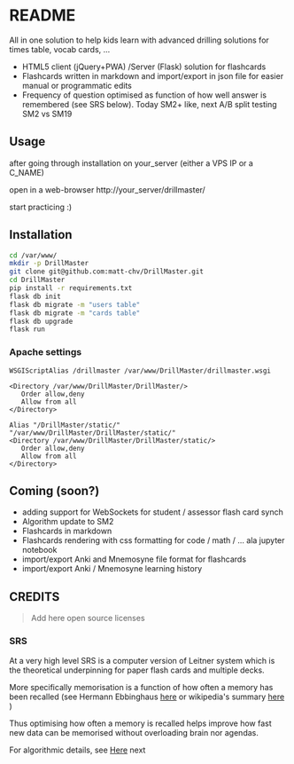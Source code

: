 # README

All in one solution to help kids learn with advanced drilling solutions for times table, vocab cards, ...

* HTML5 client (jQuery+PWA) /Server (Flask) solution for flashcards 
* Flashcards written in markdown and import/export in json file for easier manual or programmatic edits
* Frequency of question optimised as function of how well answer is remembered (see SRS below). Today SM2+ like, next A/B split testing SM2 vs SM19

## Usage

after going through installation on your_server (either a VPS IP or a C_NAME)

open in a web-browser http://your_server/drillmaster/

start practicing :)

## Installation

```bash
cd /var/www/
mkdir -p DrillMaster
git clone git@github.com:matt-chv/DrillMaster.git
cd DrillMaster
pip install -r requirements.txt
flask db init
flask db migrate -m "users table"
flask db migrate -m "cards table"
flask db upgrade
flask run
```

### Apache settings

```wsgi
WSGIScriptAlias /drillmaster /var/www/DrillMaster/drillmaster.wsgi

<Directory /var/www/DrillMaster/DrillMaster/>
   Order allow,deny
   Allow from all
</Directory>

Alias "/DrillMaster/static/" "/var/www/DrillMaster/DrillMaster/static/"
<Directory /var/www/DrillMaster/DrillMaster/static/>
   Order allow,deny
   Allow from all
</Directory>
```


## Coming (soon?)
* adding support for WebSockets for student / assessor flash card synch
* Algorithm update to SM2
* Flashcards in markdown
* Flashcards rendering with css formatting for code / math / ... ala jupyter notebook
* import/export Anki and Mnemosyne file format for flashcards
* import/export Anki / Mnemosyne learning history

## CREDITS

> Add here open source licenses

### SRS

At a very high level SRS is a computer version of Leitner system which is the theoretical underpinning for paper flash cards and multiple decks.

More specifically memorisation is a function of how often a memory has been recalled (see Hermann Ebbinghaus [here](http://www.deutschestextarchiv.de/book/view/ebbinghaus_gedaechtnis_1885?p=67) or wikipedia's summary [here](https://en.wikipedia.org/wiki/Hermann_Ebbinghaus) )


Thus optimising how often a memory is recalled helps improve how fast new data can be memorised without overloading brain nor agendas.

For algorithmic details, see [Here](http://www.blueraja.com/blog/477/a-better-spaced-repetition-learning-algorithm-sm2) next

